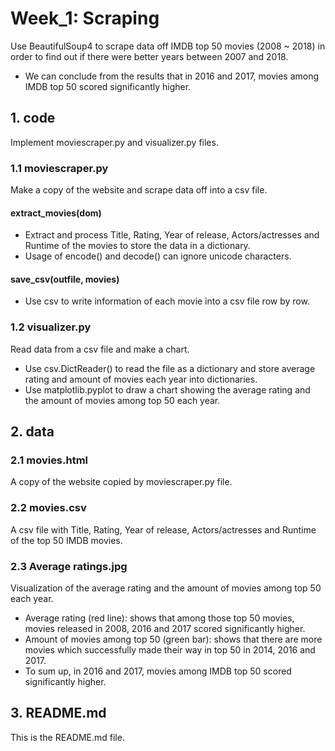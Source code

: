 # Week_1: Scraping

Use BeautifulSoup4 to scrape data off IMDB top 50 movies
 (2008 ~ 2018) in order to find out if there were better 
 years between 2007 and 2018.
 
 - We can conclude from the results that
 in 2016 and 2017, movies among 
 IMDB top 50 scored significantly higher.

## 1. code

Implement moviescraper.py and visualizer.py files.

### 1.1 moviescraper.py

Make a copy of the website and scrape data
 off into a csv file.

#### extract_movies(dom)

 - Extract and process Title, Rating, Year of release,
 Actors/actresses and Runtime of the movies
 to store the data in a dictionary.
 - Usage of encode() and decode() can ignore unicode
 characters.
 
#### save_csv(outfile, movies)

 - Use csv to write information of each movie
 into a csv file row by row.

### 1.2 visualizer.py

Read data from a csv file and make a chart.

 - Use csv.DictReader() to read the file as a dictionary
 and store average rating and amount of movies each
 year into dictionaries.
 - Use matplotlib.pyplot to draw a chart
 showing the average rating and the amount
 of movies among top 50 each year.

## 2. data

### 2.1 movies.html

A copy of the website copied by moviescraper.py file.

### 2.2 movies.csv

A csv file with Title, Rating, Year of release,
 Actors/actresses and Runtime of the top 50 
 IMDB movies.

### 2.3 Average ratings.jpg

Visualization of the average rating and the amount
 of movies among top 50 each year.
 
 - Average rating (red line):
 shows that among those top 50 movies,
 movies released in 2008, 2016 and 2017 
 scored significantly higher.
 - Amount of movies among top 50 (green bar):
 shows that there are more movies which
 successfully made their way in top 50 
 in 2014, 2016 and 2017.
 - To sum up, in 2016 and 2017, movies among 
 IMDB top 50 scored significantly higher.
 
## 3. README.md

This is the README.md file.

